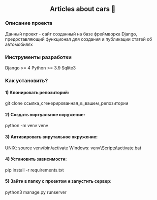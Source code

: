 <h2 align='center'> Articles about cars 🚗</h2>


### Описание проекта
Данный проект - сайт созданный на базе фреймворка Django, предоставляющий функционал для создания и публикации статей об автомобилях

### Инструменты разработки
Django >= 4
Python >= 3.9
Sqlite3

### Как установить?
#### 1) Клонировать репозиторий:
  git clone ссылка_сгенерированная_в_вашем_репозитории

#### 2) Создать виртуальное окружение:
  python -m venv venv

#### 3) Активировать вирутальное окружение:
  UNIX:
    source venv/bin/activate
  Windows:
    venv\Scripts\activate.bat

#### 4) Установить зависимости:
  pip install -r requirements.txt

#### 5) Зайти в папку с проектом и запустить сервер:
  python3 manage.py runserver


